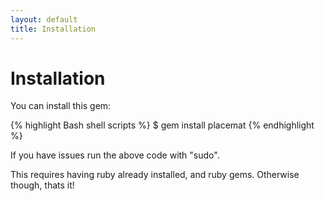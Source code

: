 ```yaml
---
layout: default
title: Installation
---
```

# Installation

You can install this gem:

{% highlight Bash shell scripts %}
    $ gem install placemat
{% endhighlight %}

If you have issues run the above code with "sudo".

This requires having ruby already installed, and ruby gems. Otherwise though, thats it!
